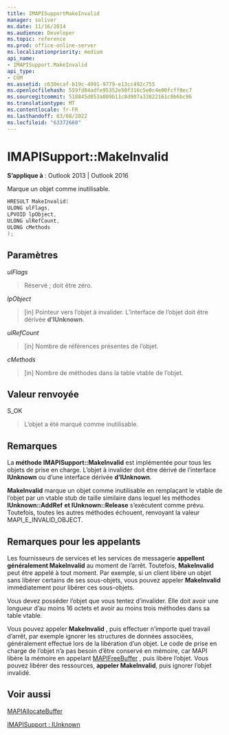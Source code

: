 ```yaml
---
title: IMAPISupportMakeInvalid
manager: soliver
ms.date: 11/16/2014
ms.audience: Developer
ms.topic: reference
ms.prod: office-online-server
ms.localizationpriority: medium
api_name:
- IMAPISupport.MakeInvalid
api_type:
- COM
ms.assetid: c630ecaf-b19c-4991-9779-e13cc492c755
ms.openlocfilehash: 559fd84adfe95352e50f316c5e0c4e00fcff0ec7
ms.sourcegitcommit: 518845d053a009b11c8d907a33822161c0b6bc96
ms.translationtype: MT
ms.contentlocale: fr-FR
ms.lasthandoff: 03/08/2022
ms.locfileid: "63372660"
---
```

# <a name="imapisupportmakeinvalid"></a>IMAPISupport::MakeInvalid

  
  
**S’applique à** : Outlook 2013 | Outlook 2016 
  
Marque un objet comme inutilisable.
  
```cpp
HRESULT MakeInvalid(
ULONG ulFlags,
LPVOID lpObject,
ULONG ulRefCount,
ULONG cMethods
);
```

## <a name="parameters"></a>Paramètres

 _ulFlags_
  
> Réservé ; doit être zéro.
    
 _lpObject_
  
> [in] Pointeur vers l’objet à invalider. L’interface de l’objet doit être dérivée **d’IUnknown**.
    
 _ulRefCount_
  
> [in] Nombre de références présentes de l’objet.
    
 _cMethods_
  
> [in] Nombre de méthodes dans la table vtable de l’objet.
    
## <a name="return-value"></a>Valeur renvoyée

S_OK 
  
> L’objet a été marqué comme inutilisable.
    
## <a name="remarks"></a>Remarques

La **méthode IMAPISupport::MakeInvalid** est implémentée pour tous les objets de prise en charge. L’objet à invalider doit être dérivé de l’interface **IUnknown** ou d’une interface dérivée **d’IUnknown**.
  
 **MakeInvalid** marque un objet comme inutilisable en remplaçant le vtable de l’objet par un vtable stub de taille similaire dans lequel les méthodes **IUnknown::AddRef** **et IUnknown::Release** s’exécutent comme prévu. Toutefois, toutes les autres méthodes échouent, renvoyant la valeur MAPI_E_INVALID_OBJECT. 
  
## <a name="notes-to-callers"></a>Remarques pour les appelants

Les fournisseurs de services et les services de messagerie **appellent généralement MakeInvalid** au moment de l’arrêt. Toutefois, **MakeInvalid** peut être appelé à tout moment. Par exemple, si un client libère un objet sans libérer certains de ses sous-objets, vous pouvez appeler **MakeInvalid** immédiatement pour libérer ces sous-objets. 
  
Vous devez posséder l’objet que vous tentez d’invalider. Elle doit avoir une longueur d’au moins 16 octets et avoir au moins trois méthodes dans sa table vtable. 
  
Vous pouvez appeler **MakeInvalid** , puis effectuer n’importe quel travail d’arrêt, par exemple ignorer les structures de données associées, généralement effectué lors de la libération d’un objet. Le code de prise en charge de l’objet n’a pas besoin d’être conservé en mémoire, car MAPI libère la mémoire en appelant [MAPIFreeBuffer](mapifreebuffer.md) , puis libère l’objet. Vous pouvez libérer des ressources, **appeler MakeInvalid**, puis ignorer l’objet invalidé. 
  
## <a name="see-also"></a>Voir aussi



[MAPIAllocateBuffer](mapiallocatebuffer.md)
  
[IMAPISupport : IUnknown](imapisupportiunknown.md)


